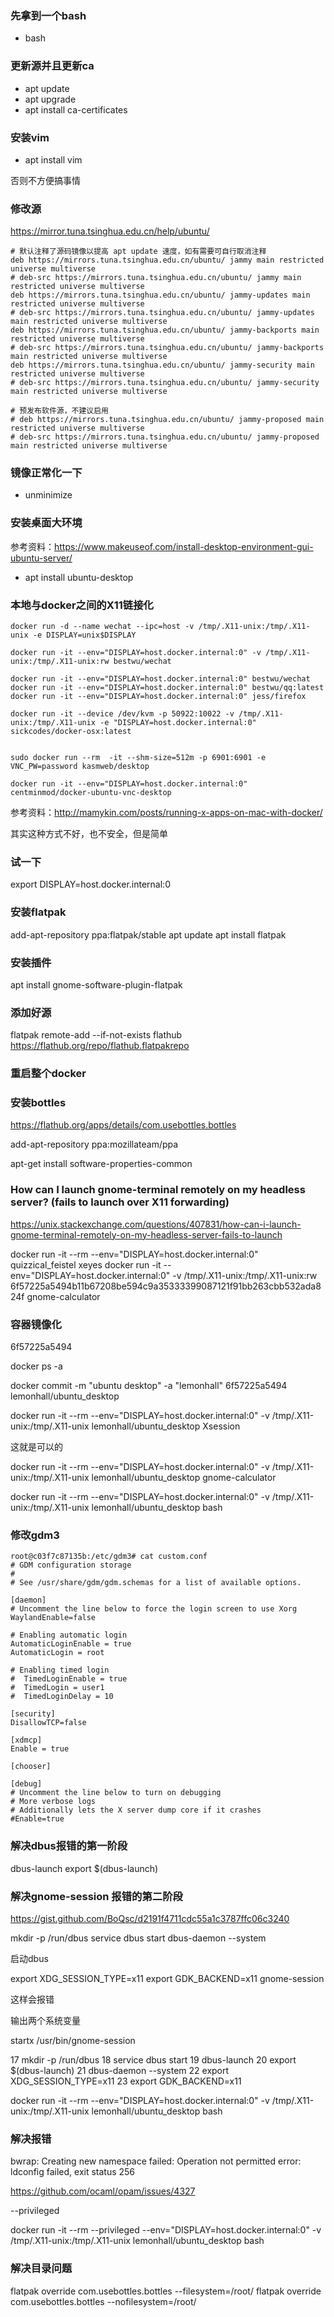 

### 先拿到一个bash

* bash

### 更新源并且更新ca

* apt update
* apt upgrade
* apt install ca-certificates

### 安装vim

* apt install vim

否则不方便搞事情


### 修改源

https://mirror.tuna.tsinghua.edu.cn/help/ubuntu/


	# 默认注释了源码镜像以提高 apt update 速度，如有需要可自行取消注释
	deb https://mirrors.tuna.tsinghua.edu.cn/ubuntu/ jammy main restricted universe multiverse
	# deb-src https://mirrors.tuna.tsinghua.edu.cn/ubuntu/ jammy main restricted universe multiverse
	deb https://mirrors.tuna.tsinghua.edu.cn/ubuntu/ jammy-updates main restricted universe multiverse
	# deb-src https://mirrors.tuna.tsinghua.edu.cn/ubuntu/ jammy-updates main restricted universe multiverse
	deb https://mirrors.tuna.tsinghua.edu.cn/ubuntu/ jammy-backports main restricted universe multiverse
	# deb-src https://mirrors.tuna.tsinghua.edu.cn/ubuntu/ jammy-backports main restricted universe multiverse
	deb https://mirrors.tuna.tsinghua.edu.cn/ubuntu/ jammy-security main restricted universe multiverse
	# deb-src https://mirrors.tuna.tsinghua.edu.cn/ubuntu/ jammy-security main restricted universe multiverse

	# 预发布软件源，不建议启用
	# deb https://mirrors.tuna.tsinghua.edu.cn/ubuntu/ jammy-proposed main restricted universe multiverse
	# deb-src https://mirrors.tuna.tsinghua.edu.cn/ubuntu/ jammy-proposed main restricted universe multiverse


### 镜像正常化一下

* unminimize


### 安装桌面大环境

参考资料：https://www.makeuseof.com/install-desktop-environment-gui-ubuntu-server/

* apt install ubuntu-desktop

### 本地与docker之间的X11链接化

	docker run -d --name wechat --ipc=host -v /tmp/.X11-unix:/tmp/.X11-unix -e DISPLAY=unix$DISPLAY 

	docker run -it --env="DISPLAY=host.docker.internal:0" -v /tmp/.X11-unix:/tmp/.X11-unix:rw bestwu/wechat

	docker run -it --env="DISPLAY=host.docker.internal:0" bestwu/wechat
	docker run -it --env="DISPLAY=host.docker.internal:0" bestwu/qq:latest
	docker run -it --env="DISPLAY=host.docker.internal:0" jess/firefox

	docker run -it --device /dev/kvm -p 50922:10022 -v /tmp/.X11-unix:/tmp/.X11-unix -e "DISPLAY=host.docker.internal:0" sickcodes/docker-osx:latest


	sudo docker run --rm  -it --shm-size=512m -p 6901:6901 -e VNC_PW=password kasmweb/desktop

	docker run -it --env="DISPLAY=host.docker.internal:0" centminmod/docker-ubuntu-vnc-desktop

参考资料：http://mamykin.com/posts/running-x-apps-on-mac-with-docker/

其实这种方式不好，也不安全，但是简单


### 试一下

export DISPLAY=host.docker.internal:0


### 安装flatpak

add-apt-repository ppa:flatpak/stable
apt update
apt install flatpak

### 安装插件

apt install gnome-software-plugin-flatpak

### 添加好源
flatpak remote-add --if-not-exists flathub https://flathub.org/repo/flathub.flatpakrepo

### 重启整个docker

### 安装bottles
https://flathub.org/apps/details/com.usebottles.bottles

add-apt-repository ppa:mozillateam/ppa


apt-get install software-properties-common

### How can I launch gnome-terminal remotely on my headless server? (fails to launch over X11 forwarding)

https://unix.stackexchange.com/questions/407831/how-can-i-launch-gnome-terminal-remotely-on-my-headless-server-fails-to-launch

docker run -it --rm --env="DISPLAY=host.docker.internal:0" quizzical_feistel xeyes
docker run -it --env="DISPLAY=host.docker.internal:0" -v /tmp/.X11-unix:/tmp/.X11-unix:rw 6f57225a5494b11b67208be594c9a35333399087121f91bb263cbb532ada824f gnome-calculator


### 容器镜像化

6f57225a5494

docker ps -a

docker commit -m "ubuntu desktop" -a "lemonhall" 6f57225a5494 lemonhall/ubuntu_desktop

docker run -it --rm --env="DISPLAY=host.docker.internal:0" -v /tmp/.X11-unix:/tmp/.X11-unix lemonhall/ubuntu_desktop Xsession

这就是可以的

docker run -it --rm --env="DISPLAY=host.docker.internal:0" -v /tmp/.X11-unix:/tmp/.X11-unix lemonhall/ubuntu_desktop gnome-calculator

docker run -it --rm --env="DISPLAY=host.docker.internal:0" -v /tmp/.X11-unix:/tmp/.X11-unix lemonhall/ubuntu_desktop bash
### 修改gdm3

	root@c03f7c87135b:/etc/gdm3# cat custom.conf
	# GDM configuration storage
	#
	# See /usr/share/gdm/gdm.schemas for a list of available options.

	[daemon]
	# Uncomment the line below to force the login screen to use Xorg
	WaylandEnable=false

	# Enabling automatic login
	AutomaticLoginEnable = true
	AutomaticLogin = root

	# Enabling timed login
	#  TimedLoginEnable = true
	#  TimedLogin = user1
	#  TimedLoginDelay = 10

	[security]
	DisallowTCP=false

	[xdmcp]
	Enable = true

	[chooser]

	[debug]
	# Uncomment the line below to turn on debugging
	# More verbose logs
	# Additionally lets the X server dump core if it crashes
	#Enable=true

### 解决dbus报错的第一阶段

dbus-launch
export $(dbus-launch)

### 解决gnome-session 报错的第二阶段

https://gist.github.com/BoQsc/d2191f4711cdc55a1c3787ffc06c3240

mkdir -p /run/dbus
service dbus start
dbus-daemon --system

启动dbus

export XDG_SESSION_TYPE=x11
export GDK_BACKEND=x11
gnome-session

这样会报错

输出两个系统变量

startx /usr/bin/gnome-session

   17  mkdir -p /run/dbus
   18  service dbus start
   19  dbus-launch
   20  export $(dbus-launch)
   21  dbus-daemon --system
   22  export XDG_SESSION_TYPE=x11
   23  export GDK_BACKEND=x11

docker run -it --rm --env="DISPLAY=host.docker.internal:0" -v /tmp/.X11-unix:/tmp/.X11-unix lemonhall/ubuntu_desktop bash

###  解决报错
bwrap: Creating new namespace failed: Operation not permitted
error: ldconfig failed, exit status 256

https://github.com/ocaml/opam/issues/4327

--privileged

docker run -it --rm --privileged --env="DISPLAY=host.docker.internal:0" -v /tmp/.X11-unix:/tmp/.X11-unix lemonhall/ubuntu_desktop bash

### 解决目录问题
flatpak override com.usebottles.bottles --filesystem=/root/
flatpak override com.usebottles.bottles --nofilesystem=/root/

